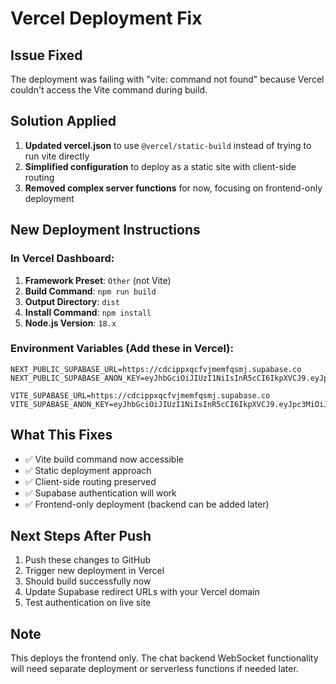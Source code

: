 # Vercel Deployment Fix

## Issue Fixed
The deployment was failing with "vite: command not found" because Vercel couldn't access the Vite command during build.

## Solution Applied
1. **Updated vercel.json** to use `@vercel/static-build` instead of trying to run vite directly
2. **Simplified configuration** to deploy as a static site with client-side routing
3. **Removed complex server functions** for now, focusing on frontend-only deployment

## New Deployment Instructions

### In Vercel Dashboard:
1. **Framework Preset**: `Other` (not Vite)
2. **Build Command**: `npm run build`
3. **Output Directory**: `dist`
4. **Install Command**: `npm install`
5. **Node.js Version**: `18.x`

### Environment Variables (Add these in Vercel):
```
NEXT_PUBLIC_SUPABASE_URL=https://cdcippxqcfvjmemfqsmj.supabase.co
NEXT_PUBLIC_SUPABASE_ANON_KEY=eyJhbGciOiJIUzI1NiIsInR5cCI6IkpXVCJ9.eyJpc3MiOiJzdXBhYmFzZSIsInJlZiI6ImNkY2lwcHhxY2Z2am1lbWZxc21qIiwicm9sZSI6ImFub24iLCJpYXQiOjE3NTQ2NzY5NzMsImV4cCI6MjA3MDI1Mjk3M30.rTzTFqWUYQ4aRdkU2bK8k6g8pA9I6_Z3FQy5V9Pz8WI

VITE_SUPABASE_URL=https://cdcippxqcfvjmemfqsmj.supabase.co
VITE_SUPABASE_ANON_KEY=eyJhbGciOiJIUzI1NiIsInR5cCI6IkpXVCJ9.eyJpc3MiOiJzdXBhYmFzZSIsInJlZiI6ImNkY2lwcHhxY2Z2am1lbWZxc21qIiwicm9sZSI6ImFub24iLCJpYXQiOjE3NTQ2NzY5NzMsImV4cCI6MjA3MDI1Mjk3M30.rTzTFqWUYQ4aRdkU2bK8k6g8pA9I6_Z3FQy5V9Pz8WI
```

## What This Fixes
- ✅ Vite build command now accessible
- ✅ Static deployment approach
- ✅ Client-side routing preserved
- ✅ Supabase authentication will work
- ✅ Frontend-only deployment (backend can be added later)

## Next Steps After Push
1. Push these changes to GitHub
2. Trigger new deployment in Vercel
3. Should build successfully now
4. Update Supabase redirect URLs with your Vercel domain
5. Test authentication on live site

## Note
This deploys the frontend only. The chat backend WebSocket functionality will need separate deployment or serverless functions if needed later.